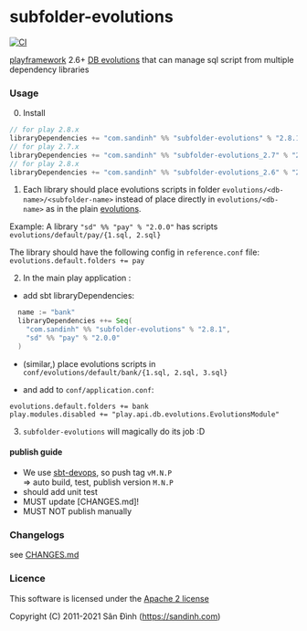 subfolder-evolutions
====================
[![CI](https://github.com/ohze/subfolder-evolutions/actions/workflows/sbt-devops.yml/badge.svg)](https://github.com/ohze/subfolder-evolutions/actions/workflows/sbt-devops.yml)

[playframework](https://playframework.com) 2.6+ [DB evolutions](https://playframework.com/documentation/2.6.x/Evolutions)
that can manage sql script from multiple dependency libraries

### Usage
0. Install
```scala
// for play 2.8.x
libraryDependencies += "com.sandinh" %% "subfolder-evolutions" % "2.8.1"
// for play 2.7.x
libraryDependencies += "com.sandinh" %% "subfolder-evolutions_2.7" % "2.8.1"
// for play 2.8.x
libraryDependencies += "com.sandinh" %% "subfolder-evolutions_2.6" % "2.8.1"
```

1. Each library should place evolutions scripts in folder `evolutions/<db-name>/<subfolder-name>`
instead of place directly in `evolutions/<db-name>` as in the plain [evolutions](https://playframework.com/documentation/2.6.x/Evolutions).

  Example: A library `"sd" %% "pay" % "2.0.0"` has scripts `evolutions/default/pay/{1.sql, 2.sql}`

  The library should have the following config in `reference.conf` file:
`evolutions.default.folders += pay`

2. In the main play application :
  + add sbt libraryDependencies:
  ```scala
    name := "bank"
    libraryDependencies ++= Seq(
      "com.sandinh" %% "subfolder-evolutions" % "2.8.1",
      "sd" %% "pay" % "2.0.0"
    )
  ```

  + (similar,) place evolutions scripts in `conf/evolutions/default/bank/{1.sql, 2.sql, 3.sql}`

  + and add to `conf/application.conf`:
   ```hocon
   evolutions.default.folders += bank
   play.modules.disabled += "play.api.db.evolutions.EvolutionsModule"
   ```

3. `subfolder-evolutions` will magically do its job :D

#### publish guide
+ We use [sbt-devops](https://github.com/ohze/sbt-devops), so push tag `vM.N.P`  
  => auto build, test, publish version `M.N.P`
+ should add unit test
+ MUST update [CHANGES.md]!
+ MUST NOT publish manually

### Changelogs
see [CHANGES.md](CHANGES.md)

### Licence
This software is licensed under the [Apache 2 license](http://www.apache.org/licenses/LICENSE-2.0)

Copyright (C) 2011-2021 Sân Đình (https://sandinh.com)
